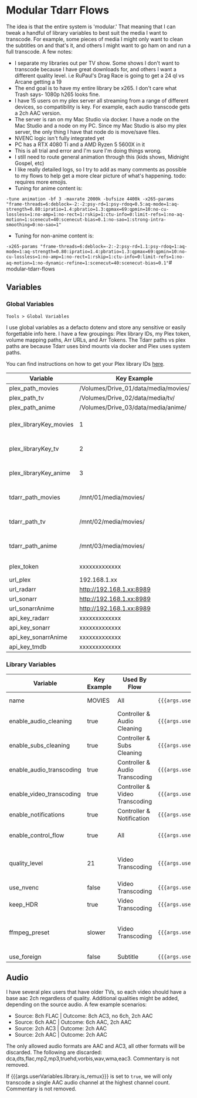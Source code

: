 # Modular Tdarr Flows

The idea is that the entire system is 'modular.' That meaning that I can tweak a
handful of library variables to best suit the media I want to transcode. For
example, some pieces of media I might only want to clean the subtitles on and
that's it, and others I might want to go ham on and run a full transcode. A few
notes:

- I separate my libraries out per TV show. Some shows I don't want to transcode
  because I have great downloads for, and others I want a different quality
  level. i.e RuPaul's Drag Race is going to get a 24 ql vs Arcane getting a 19
- The end goal is to have my entire library be x265. I don't care what Trash
  says- 1080p h265 looks fine.
- I have 15 users on my plex server all streaming from a range of different
  devices, so compatibility is key. For example, each audio transcode gets a 2ch
  AAC version.
- The server is ran on my Mac Studio via docker. I have a node on the Mac Studio
  and a node on my PC. Since my Mac Studio is also my plex server, the only
  thing I have that node do is move/save files.
- NVENC logic isn't fully integrated yet
- PC has a RTX 4080 Ti and a AMD Ryzen 5 5600X in it
- This is all trial and error and I'm sure I'm doing things wrong.
- I still need to route general animation through this (kids shows, Midnight
  Gospel, etc)
- I like really detailed logs, so I try to add as many comments as possible to
  my flows to help get a more clear picture of what's happening. todo: requires
  more emojis.
- Tuning for anime content is:

`-tune animation -bf 3 -maxrate 2000k -bufsize 4400k -x265-params "frame-threads=6:deblock=-2:-2:psy-rd=1:psy-rdoq=0.5:aq-mode=1:aq-strength=0.80:ipratio=1.4:pbratio=1.3:qpmax=69:qpmin=10:no-cu-lossless=1:no-amp=1:no-rect=1:rskip=1:ctu-info=0:limit-refs=1:no-aq-motion=1:scenecut=40:scenecut-bias=0.1:no-sao=1:strong-intra-smoothing=0:no-sao=1"`

- Tuning for non-anime content is:

`-x265-params "frame-threads=6:deblock=-2:-2:psy-rd=1.1:psy-rdoq=1:aq-mode=1:aq-strength=0.80:ipratio=1.4:pbratio=1.3:qpmax=69:qpmin=10:no-cu-lossless=1:no-amp=1:no-rect=1:rskip=1:ctu-info=0:limit-refs=1:no-aq-motion=1:no-dynamic-refine=1:scenecut=40:scenecut-bias=0.1"`#
modular-tdarr-flows

## Variables

### Global Variables

`Tools > Global Variables`

I use global variables as a defacto dotenv and store any sensitive or easily
forgettable info here. I have a few groupings: Plex library IDs, my Plex token,
volume mapping paths, Arr URLs, and Arr Tokens. The Tdarr paths vs plex paths
are because Tdarr uses bind mounts via docker and Plex uses system paths.

You can find instructions on how to get your Plex library IDs
[here](https://support.plex.tv/articles/201638786-plex-media-server-url-commands/).

| Variable               | Key Example                          | Category             | Arg                                                      |
| ---------------------- | ------------------------------------ | -------------------- | -------------------------------------------------------- |
| plex_path_movies       | /Volumes/Drive_01/data/media/movies/ | Plex Path            | `{{{args.userVariables.global.plex_path_movies}}}`       |
| plex_path_tv           | /Volumes/Drive_02/data/media/tv/     | Plex Path            | `{{{args.userVariables.global.plex_path_tv}}}`           |
| plex_path_anime        | /Volumes/Drive_03/data/media/anime/  | Plex Path            | `{{{args.userVariables.global.plex_path_anime}}}`        |
| plex_libraryKey_movies | 1                                    | Plex Library Key     | `{{{args.userVariables.global.plex_libraryKey_movies}}}` |
| plex_libraryKey_tv     | 2                                    | Plex Library Key     | `{{{args.userVariables.global.plex_libraryKey_tv}}}`     |
| plex_libraryKey_anime  | 3                                    | Plex Library Key     | `{{{args.userVariables.global.plex_libraryKey_anime}}}`  |
| tdarr_path_movies      | /mnt/01/media/movies/                | TDARR Volume Mapping | `{{{args.userVariables.global.tdarr_path_movies}}}`      |
| tdarr_path_tv          | /mnt/02/media/movies/                | TDARR Volume Mapping | `{{{args.userVariables.global.tdarr_path_tv}}}`          |
| tdarr_path_anime       | /mnt/03/media/movies/                | TDARR Volume Mapping | `{{{args.userVariables.global.tdarr_path_anime}}}`       |
| plex_token             | xxxxxxxxxxxxx                        | Plex Token           | `{{{args.userVariables.global.plex_token}}}`             |
| url_plex               | 192.168.1.xx                         | Plex IP              | `{{{args.userVariables.global.url_radarr}}}`             |
| url_radarr             | http://192.168.1.xx:8989             | Arr URL              | `{{{args.userVariables.global.url_radarr}}}`             |
| url_sonarr             | http://192.168.1.xx:8989             | Arr URL              | `{{{args.userVariables.global.url_sonarr}}}`             |
| url_sonarrAnime        | http://192.168.1.xx:8989             | Arr URL              | `{{{args.userVariables.global.url_sonarrAnime}}}`        |
| api_key_radarr         | xxxxxxxxxxxxx                        | API Key              | `{{{args.userVariables.global.api_key_radarr}}}`         |
| api_key_sonarr         | xxxxxxxxxxxxx                        | API Key              | `{{{args.userVariables.global.api_key_sonarr}}}`         |
| api_key_sonarrAnime    | xxxxxxxxxxxxx                        | API Key              | `{{{args.userVariables.global.api_key_sonarrAnime}}}`    |
| api_key_tmdb           | xxxxxxxxxxxxx                        | API Key              | `{{{args.userVariables.global.api_key_tmdb}}}`           |

### Library Variables

| Variable                 | Key Example | Used By Flow                   | Arg                                                         | Note                                                   |
| ------------------------ | ----------- | ------------------------------ | ----------------------------------------------------------- | ------------------------------------------------------ |
| name                     | MOVIES      | All                            | `{{{args.userVariables.library.name}}}`                     | Must be all uppercase                                  |
| enable_audio_cleaning    | true        | Controller & Audio Cleaning    | `{{{args.userVariables.library.enable_audio_cleaning}}}`    | lowercase, true/false                                  |
| enable_subs_cleaning     | true        | Controller & Subs Cleaning     | `{{{args.userVariables.library.enable_subs_cleaning}}}`     | lowercase, true/false                                  |
| enable_audio_transcoding | true        | Controller & Audio Transcoding | `{{{args.userVariables.library.enable_audio_transcoding}}}` | lowercase, true/false                                  |
| enable_video_transcoding | true        | Controller & Video Transcoding | `{{{args.userVariables.library.enable_video_transcoding}}}` | lowercase, true/false                                  |
| enable_notifications     | true        | Controller & Notification      | `{{{args.userVariables.library.enable_notifications}}}`     | **Not yet implemented**                                |
| enable_control_flow      | true        | All                            | `{{{args.userVariables.library.enable_control_flow}}}`      | Prevents returning to the controller                   |
| quality_level            | 21          | Video Transcoding              | `{{{args.userVariables.library.quality_level}}}`            | 18 to 25 recommended. lower = higher quality           |
| use_nvenc                | false       | Video Transcoding              | `{{{args.userVariables.library.use_nvenc}}}`                | lowercase, true/false                                  |
| keep_HDR                 | true        | Video Transcoding              | `{{{args.userVariables.library.keep_HDR}}}`                 | lowercase, true/false                                  |
| ffmpeg_preset            | slower      | Video Transcoding              | `{{{args.userVariables.library.ffmpeg_preset}}}`            | lowercase. Options: slower, slow, medium, fast, faster |
| use_foreign              | false       | Subtitle                       | `{{{args.userVariables.library.use_foreign}}}`              | Optional                                               |

## Audio

I have several plex users that have older TVs, so each video should have a base
aac 2ch regardless of quality. Additional qualities might be added, depending on
the source audio. A few example scenarios:

- Source: 8ch FLAC | Outcome: 8ch AC3, no 6ch, 2ch AAC
- Source: 6ch AAC | Outcome: 6ch AAC, 2ch AAC
- Source: 2ch AC3 | Outcome: 2ch AAC
- Source: 2ch AAC | Outcome: 2ch AAC

The only allowed audio formats are AAC and AC3, all other formats will be
discarded. The following are discarded:
dca,dts,flac,mp2,mp3,truehd,vorbis,wav,wma,eac3. Commentary is not removed.

If {{{args.userVariables.library.is_remux}}} is set to `true`, we will only
transcode a single AAC audio channel at the highest channel count. Commentary is
not removed.
